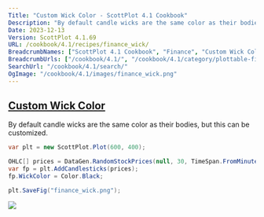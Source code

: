 ```yaml
---
Title: "Custom Wick Color - ScottPlot 4.1 Cookbook"
Description: "By default candle wicks are the same color as their bodies, but this can be customized."
Date: 2023-12-13
Version: ScottPlot 4.1.69
URL: /cookbook/4.1/recipes/finance_wick/
BreadcrumbNames: ["ScottPlot 4.1 Cookbook", "Finance", "Custom Wick Color"]
BreadcrumbUrls: ["/cookbook/4.1/", "/cookbook/4.1/category/plottable-finance", "/cookbook/4.1/recipes/finance_wick/"]
SearchUrl: "/cookbook/4.1/search/"
OgImage: "/cookbook/4.1/images/finance_wick.png"
---
```


<h2><a id='custom-wick-color' href='/cookbook/4.1/recipes/finance_wick/'>Custom Wick Color</a></h2>

By default candle wicks are the same color as their bodies, but this can be customized.

```cs
var plt = new ScottPlot.Plot(600, 400);

OHLC[] prices = DataGen.RandomStockPrices(null, 30, TimeSpan.FromMinutes(5));
var fp = plt.AddCandlesticks(prices);
fp.WickColor = Color.Black;

plt.SaveFig("finance_wick.png");
```

<img src='../../images/finance_wick.png' class='d-block mx-auto my-5' />



